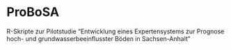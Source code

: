 # ProBoSA
R-Skripte zur Pilotstudie “Entwicklung eines Expertensystems zur Prognose hoch- und grundwasserbeeinflusster  Böden in Sachsen-Anhalt”
